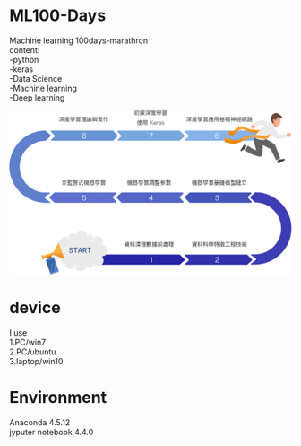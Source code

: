 # ML100-Days
Machine learning 100days-marathron  
content:  
-python  
-keras  
-Data Science  
-Machine learning  
-Deep learning  
  

![image](https://github.com/badcat1215/ML100-Days/blob/master/learnWithCoach.png)
      
  
# device  
I use  
1.PC/win7  
2.PC/ubuntu  
3.laptop/win10  
  
# Environment  
Anaconda 4.5.12  
jyputer notebook 4.4.0  
